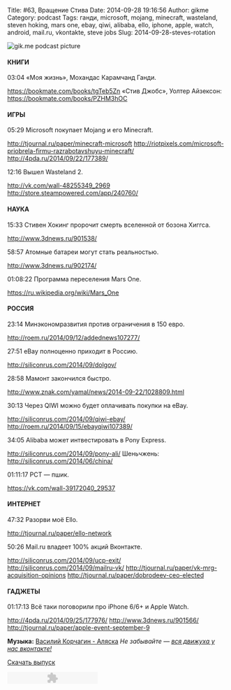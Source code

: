 Title: #63, Вращение Стива
Date: 2014-09-28 19:16:56
Author: gikme
Category: podcast
Tags: ганди, microsoft, mojang, minecraft, wasteland, steven hoking, mars one, ebay, qiwi, alibaba, ello, iphone, apple, watch, android, mail.ru, vkontakte, steve jobs
Slug: 2014-09-28-steves-rotation

![gik.me podcast picture](http://4.bp.blogspot.com/-Pxj5h2L_tJA/VCf3AlZ_CeI/AAAAAAAAWTY/GERCgyez4fA/s1600/gikme-pic-s02e63.jpg)

#### КНИГИ


03:04 «Моя жизнь», Мохандас Карамчанд Ганди.

<https://bookmate.com/books/tgTeb5Zn>
«Стив Джобс», Уолтер Айзексон: <https://bookmate.com/books/PZHM3hOC>


#### ИГРЫ


05:29 Microsoft покупает Mojang и его Minecraft.

<http://tjournal.ru/paper/minecraft-microsoft>
<http://riotpixels.com/microsoft-priobrela-firmu-razrabotavshuyu-minecraft/>
<http://4pda.ru/2014/09/22/177389/>

12:16 Вышел Wasteland 2.

<http://vk.com/wall-48255349_2969>
<http://store.steampowered.com/app/240760/>


#### НАУКА


15:33 Стивен Хокинг пророчит смерть вселенной от бозона Хиггса.

<http://www.3dnews.ru/901538/>

58:57 Атомные батареи могут стать реальностью.

<http://www.3dnews.ru/902174/>

01:08:22 Программа переселения Mars One.

<https://ru.wikipedia.org/wiki/Mars_One>


#### РОССИЯ


23:14 Минэкономразвития против ограничения в 150 евро.

<http://roem.ru/2014/09/12/addednews107277/>

27:51 eBay полноценно приходит в Россию.

<http://siliconrus.com/2014/09/dolgov/>

28:58 Мамонт закончился быстро.

<http://www.znak.com/yamal/news/2014-09-22/1028809.html>

30:13 Через QIWI можно будет оплачивать покупки на eBay.

<http://siliconrus.com/2014/09/qiwi-ebay/>
<http://roem.ru/2014/09/15/ebayqiwi107389/>

34:05 Alibaba может интвестировать в Pony Express.

<http://siliconrus.com/2014/09/pony-ali/>
Шеньчжень: <http://siliconrus.com/2014/06/china/> 

01:11:17 РСТ — пшик.

<https://vk.com/wall-39172040_29537>


#### ИНТЕРНЕТ


47:32 Разорви моё Ello.

<http://tjournal.ru/paper/ello-network>

50:26 Mail.ru владеет 100% акций Вконтакте.

<http://siliconrus.com/2014/09/ucp-exit/>
<http://siliconrus.com/2014/09/mailru-vk/>
<http://tjournal.ru/paper/vk-mrg-acquisition-opinions>
<http://tjournal.ru/paper/dobrodeev-ceo-elected>


#### ГАДЖЕТЫ


01:17:13 Всё таки поговорили про iPhone 6/6+ и Apple Watch.

<http://4pda.ru/2014/09/25/177976/>
<http://www.3dnews.ru/901566/>
<http://tjournal.ru/paper/apple-event-september-9>


**Музыка:** [Василий Корчагин - Аляска](http://vk.com/bacc3)
*Не забывайте — [вся движуха у нас вконтакте!](http://vk.com/gikme)*

[Скачать
выпуск](http://static.qnub.ru/gik.me/mp3/s02/00063-steves-rotation.mp3)

<embed type="application/x-shockwave-flash" src="http://assets.tumblr.com/swf/audio_player.swf?audio_file=http%3A%2F%2Fstatic.qnub.ru%2Fgik.me%2Fmp3%2Fs02%2F00063-steves-rotation.mp3&amp;color=FFFFFF" height="27" width="207" quality="best" wmode="opaque">
</embed>

